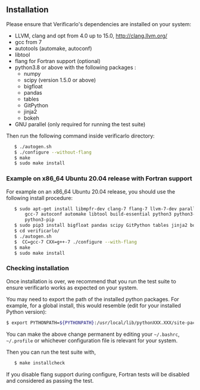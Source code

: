 ## Installation

Please ensure that Verificarlo's dependencies are installed on your system:

  * LLVM, clang and opt from 4.0 up to 15.0, http://clang.llvm.org/
  * gcc from 7
  * autotools (automake, autoconf)
  * libtool
  * flang for Fortran support (optional)
  * python3.8 or above with the following packages :
    * numpy
    * scipy (version 1.5.0 or above)
    * bigfloat
    * pandas
    * tables
    * GitPython
    * jinja2
    * bokeh
  * GNU parallel (only required for running the test suite)

Then run the following command inside verificarlo directory:

```bash
   $ ./autogen.sh
   $ ./configure --without-flang
   $ make
   $ sudo make install
```

### Example on x86_64 Ubuntu 20.04 release with Fortran support

For example on an x86_64 Ubuntu 20.04 release, you should use the following
install procedure:

```bash
   $ sudo apt-get install libmpfr-dev clang-7 flang-7 llvm-7-dev parallel\
       gcc-7 autoconf automake libtool build-essential python3 python3-numpy \
       python3-pip
   $ sudo pip3 install bigfloat pandas scipy GitPython tables jinja2 bokeh
   $ cd verificarlo/
   $ ./autogen.sh
   $  CC=gcc-7 CXX=g++-7 ./configure --with-flang
   $ make
   $ sudo make install
```

### Checking installation

Once installation is over, we recommend that you run the test suite to ensure
verificarlo works as expected on your system.

You may need to export the path of the installed python packages. For example,
for a global install, this would resemble (edit for your installed Python
version):

```bash
$ export PYTHONPATH=${PYTHONPATH}:/usr/local/lib/pythonXXX.XXX/site-packages
```

You can make the above change permanent by editing your `~/.bashrc`,
`~/.profile` or whichever configuration file is relevant for your system.

Then you can run the test suite with,

```bash
   $ make installcheck
```

If you disable flang support during configure, Fortran tests will be
disabled and considered as passing the test.
